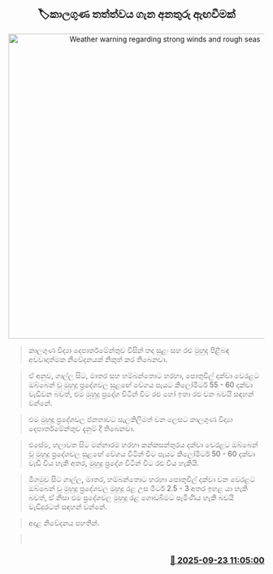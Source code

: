 <p align='center'><b><h2 align='center' title='Weather warning regarding strong winds and rough seas'>🏷කාලගුණ තත්ත්වය ගැන අනතුරු ඇඟවීමක්</h2></b></p>
<p align='center'><img src='https://helakuru.sgp1.cdn.digitaloceanspaces.com/esana/images/lib/weather-warning[1].jpg' width='600' alt='Weather warning regarding strong winds and rough seas'></p>

> කාලගුණ විද්‍යා දෙපාර්තමේන්තුව විසින් තද සුළං සහ රළු මුහුද පිළිබඳ අවවාදාත්මක නිවේදනයක් නිකුත් කර තිබෙනවා.

> ඒ අනුව, ගාල්ල සිට, මාතර සහ හම්බන්තොට හරහා, පොතුවිල් දක්වා වෙරළට ඔබ්බෙන් වූ මුහුදු ප්‍රදේශවල සුළඟේ වේගය පැයට කිලෝමීටර් 55 - 60 දක්වා වැඩිවන බවත්, එම මුහුදු ප්‍රදේශ විටින් විට රළු හෝ ඉතා රළු වන බවයි සඳහන් වන්නේ.

> එම මුහුදු ප්‍රදේශවල ජනතාවට සැලකිලිමත් වන ලෙසට කාලගුණ විද්‍යා දෙපාර්තමේන්තුව දැනුම් දී තිබෙනවා.

> එසේම, හලාවත සිට මන්නාරම හරහා කන්කසන්තුරය දක්වා වෙරළට ඔබ්බෙන් වූ මුහුදු ප්‍රදේශවල සුළඟේ වේගය විටින් විට පැයට කිලෝමීටර් 50 - 60 දක්වා වැඩි විය හැකි අතර, මුහුදු ප්‍රදේශ විටින් විට රළු විය හැකියි.

> මීගමුව සිට ගාල්ල, මාතර, හම්බන්තොට හරහා පොතුවිල් දක්වා වන වෙරළට ඔබ්බෙන් වූ මුහුදු ප්‍රදේශවල මුහුදු රළ උස මීටර් 2.5 - 3 අතර ඉහළ යා හැකි බවත්, ඒ නිසා එම ප්‍රදේශවල මුහුදු රළ ගොඩබිමට පැමිණිය හැකි බවයි වැඩිදුර‍ටත් සඳහන් වන්නේ.

> අදාළ නිවේදනය පහතින්.

>  



<h3 align='right'><a href='https://www.helakuru.lk/esana/p/113893/'>📅 2025-09-23 11:05:00</a></h3>

